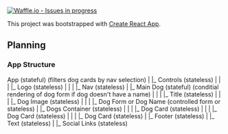 [![Waffle.io - Issues in progress](https://badge.waffle.io/Jessica-Erickson/Dog-Party.png?label=in%20progress&title=In%20Progress)](http://waffle.io/Jessica-Erickson/Dog-Party)

This project was bootstrapped with [Create React App](https://github.com/facebook/create-react-app).

## Planning

### App Structure

App (stateful) (filters dog cards by nav selection)
|
|_ Controls (stateless)
|   |
|   |_ Logo (stateless)
|   |
|   |_ Nav (stateless)
|
|_ Main Dog (stateful) (conditial rendering of dog form if dog doesn't have a name)
|   |
|   |_ Title (stateless)
|   |
|   |_ Dog Image (stateless)
|   |
|   |_ Dog Form or Dog Name (controlled form or stateless)
|
|_ Dogs Container (stateless)
|   |
|   |_ Dog Card (stateless)
|   |
|   |_ Dog Card (stateless)
|   |
|   |_ Dog Card (stateless)
|
|_ Footer (stateless)
    |
    |_ Text (stateless)
    |
    |_ Social Links (stateless)